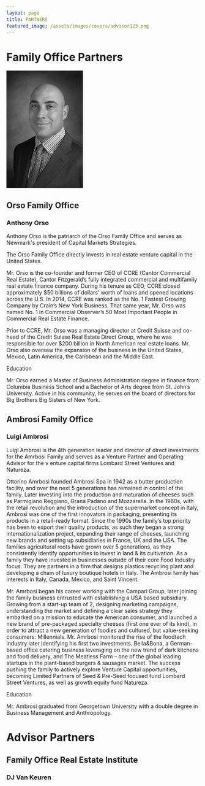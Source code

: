 ```yaml
---
layout: page
title: PARTNERS
featured_image: /assets/images/covers/advisor123.png
---
```


# Family Office Partners


<div class="alignleft">
	<img src="/assets/images/people/Orso-1-650x995.jpeg" alt="left" style="width:200px;">
</div>

## Orso Family Office 
### Anthony Orso

Anthony Orso is the patriarch of the Orso Family Office and serves as Newmark's president of Capital Markets Strategies.

The Orso Family Office directly invests in real estate venture capital in the United States.  

Mr. Orso is the co-founder and former CEO of CCRE (Cantor Commercial Real Estate), Cantor Fitzgerald’s fully integrated commercial and multifamily real estate finance company. During his tenure as CEO, CCRE closed approximately $50 billions of dollars’ worth of loans and opened locations across the U.S. In 2014, CCRE was ranked as the No. 1 Fastest Growing Company by Crain’s New York Business. That same year, Mr. Orso was named No. 1 in Commercial Observer’s 50 Most Important People in Commercial Real Estate Finance. 

Prior to CCRE, Mr. Orso was a managing director at Credit Suisse and co-head of the Credit Suisse Real Estate Direct Group, where he was responsible for over $200 billion in North American real estate loans. Mr. Orso also oversaw the expansion of the business in the United States, Mexico, Latin America, the Caribbean and the Middle East. 

Education

Mr. Orso earned a Master of Business Administration degree in finance from Columbia Business School and a Bachelor of Arts degree from St. John’s University. Active in his community, he serves on the board of directors for Big Brothers Big Sisters of New York.


<!-- <div class="alignleft">
	<img src="/assets/images/people/.jpeg" alt="left" style="width:200px;">
</div> -->
## Ambrosi Family Office 
### Luigi Ambrosi

Luigi Ambrosi is the 4th generation leader and director of direct investments for the Amrbosi Family and serves as a Venture Partner and Operating Advisor for the v enture capital firms Lombard Street Ventures and Natureza. 

Ottorino Amrbosi founded Ambrosi Spa in 1942 as a butter production facility, and over the next 5 generations has remained in control of the family. Later investing into the production and maturation of cheeses such as Parmigiano Reggiano, Grana Padano and Mozzarella. In the 1960s, with the retail revolution and the introduction of the supermarket concept in Italy, Ambrosi was one of the first innovators in packaging, presenting its products in a retail-ready format. Since the 1990s the family’s top priority has been to export their quality products, as such they began a strong internationalization project, expanding their range of cheeses, launching new brands and setting up subsidiaries in France, UK and the USA. The families agricultural roots have grown over 5 generations, as they consistently identify opportunities to invest in land & its cultivation. As a family they have invested in businesses outside of their core Food Industry focus. They are partners in a firm that designs plastics recycling plant and developing a chain of luxury boutique hotels in Italy. The Ambrosi family has interests in Italy, Canada, Mexico, and Saint Vincent.

Mr. Amrbosi began his career working with the Campari Group, later joining the family business entrusted with establishing a USA based subsidiary. Growing from a start-up team of 2, designing marketing campaigns,  understanding the market and defining a clear sales strategy they embarked on a mission to educate the American consumer, and launched a new brand of pre-packaged specialty cheeses (first one ever of its kind), in order to attract a new generation of foodies and cultured, but value-seeking consumers: Millennials. Mr. Amrbosi monitored the rise of the foodtech industry later identifying his first two investments. Bella&Bona, a German-based office catering business leveraging on the new trend of dark kitchens and food delivery, and The Meatless Farm – one of the global leading startups in the plant-based burgers & sausages market. The success pushing the family to actively explore Venture Capital opportunities, becoming Limited Partners of Seed & Pre-Seed focused fund Lombard Street Ventures, as well as growth equity fund Natureza. 

Education

Mr. Ambrosi graduated from Georgetown University with a double degree in Business Management and Anthropology. 



# Advisor Partners


<!-- <div class="alignleft">
	<img src="/assets/images/people/.jpeg" alt="left" style="width:200px;">
</div> -->
## Family Office Real Estate Institute
### DJ Van Keuren 
